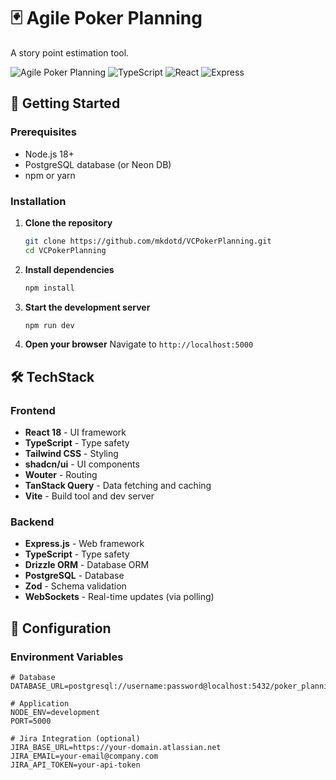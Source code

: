 # 🃏 Agile Poker Planning

A story point estimation tool.

![Agile Poker Planning](https://img.shields.io/badge/Status-Active-green.svg)
![TypeScript](https://img.shields.io/badge/TypeScript-007ACC?logo=typescript&logoColor=white)
![React](https://img.shields.io/badge/React-61DAFB?logo=react&logoColor=black)
![Express](https://img.shields.io/badge/Express-000000?logo=express&logoColor=white)


## 🚀 Getting Started

### Prerequisites
- Node.js 18+ 
- PostgreSQL database (or Neon DB)
- npm or yarn

### Installation

1. **Clone the repository**
   ```bash
   git clone https://github.com/mkdotd/VCPokerPlanning.git
   cd VCPokerPlanning
   ```

2. **Install dependencies**
   ```bash
   npm install
   ```

3. **Start the development server**
   ```bash
   npm run dev
   ```

4. **Open your browser**
   Navigate to `http://localhost:5000`


## 🛠️ TechStack

### Frontend
- **React 18** - UI framework
- **TypeScript** - Type safety
- **Tailwind CSS** - Styling
- **shadcn/ui** - UI components
- **Wouter** - Routing
- **TanStack Query** - Data fetching and caching
- **Vite** - Build tool and dev server

### Backend
- **Express.js** - Web framework
- **TypeScript** - Type safety
- **Drizzle ORM** - Database ORM
- **PostgreSQL** - Database
- **Zod** - Schema validation
- **WebSockets** - Real-time updates (via polling)


## 🔧 Configuration

### Environment Variables
```env
# Database
DATABASE_URL=postgresql://username:password@localhost:5432/poker_planning

# Application
NODE_ENV=development
PORT=5000

# Jira Integration (optional)
JIRA_BASE_URL=https://your-domain.atlassian.net
JIRA_EMAIL=your-email@company.com
JIRA_API_TOKEN=your-api-token
```
